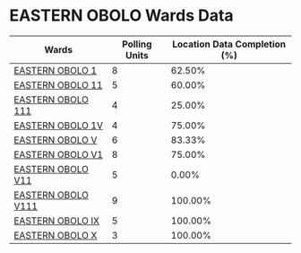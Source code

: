 
# EASTERN OBOLO Wards Data

| Wards | Polling Units | Location Data Completion (%) |
| ---- | ----- | ------- |
| [EASTERN OBOLO 1](./wards/422-eastern-obolo-1) | 8 | 62.50% |
| [EASTERN OBOLO 11](./wards/423-eastern-obolo-11) | 5 | 60.00% |
| [EASTERN OBOLO 111](./wards/424-eastern-obolo-111) | 4 | 25.00% |
| [EASTERN OBOLO 1V](./wards/425-eastern-obolo-1v) | 4 | 75.00% |
| [EASTERN OBOLO V](./wards/426-eastern-obolo-v) | 6 | 83.33% |
| [EASTERN OBOLO V1](./wards/427-eastern-obolo-v1) | 8 | 75.00% |
| [EASTERN OBOLO V11](./wards/428-eastern-obolo-v11) | 5 | 0.00% |
| [EASTERN OBOLO V111](./wards/429-eastern-obolo-v111) | 9 | 100.00% |
| [EASTERN OBOLO IX](./wards/430-eastern-obolo-ix) | 5 | 100.00% |
| [EASTERN OBOLO X](./wards/431-eastern-obolo-x) | 3 | 100.00% |




